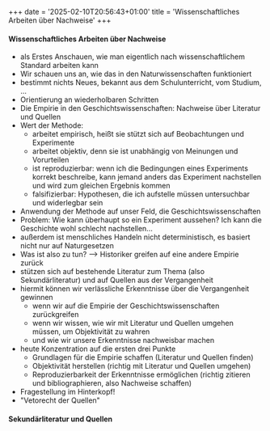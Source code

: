 +++
date = '2025-02-10T20:56:43+01:00'
title = 'Wissenschaftliches Arbeiten über Nachweise'
+++

#### Wissenschaftliches Arbeiten über Nachweise
- als Erstes Anschauen, wie man eigentlich nach wissenschaftlichem Standard arbeiten kann
- Wir schauen uns an, wie das in den Naturwissenschaften funktioniert
- bestimmt nichts Neues, bekannt aus dem Schulunterricht, vom Studium, ...
- Orientierung an wiederholbaren Schritten
- Die Empirie in den Geschichtswissenschaften: Nachweise über Literatur und Quellen
- Wert der Methode:
	- arbeitet empirisch, heißt sie stützt sich auf Beobachtungen und Experimente
	- arbeitet objektiv, denn sie ist unabhängig von Meinungen und Vorurteilen
	- ist reproduzierbar: wenn ich die Bedingungen eines Experiments korrekt beschreibe, kann jemand anders das Experiment nachstellen und wird zum gleichen Ergebnis kommen
	- falsifizierbar: Hypothesen, die ich aufstelle müssen untersuchbar und widerlegbar sein
- Anwendung der Methode auf unser Feld, die Geschichtswissenschaften
- Problem: Wie kann überhaupt so ein Experiment aussehen? Ich kann die Geschichte wohl schlecht nachstellen...
- außerdem ist menschliches Handeln nicht deterministisch, es basiert nicht nur auf Naturgesetzen
- Was ist also zu tun? --> Historiker greifen auf eine andere Empirie zurück
- stützen sich auf bestehende Literatur zum Thema (also Sekundärliteratur) und auf Quellen aus der Vergangenheit
- hiermit können wir verlässliche Erkenntnisse über die Vergangenheit gewinnen
	- wenn wir auf die Empirie der Geschichtswissenschaften zurückgreifen
	- wenn wir wissen, wie wir mit Literatur und Quellen umgehen müssen, um Objektivität zu wahren
	- und wie wir unsere Erkenntnisse nachweisbar machen
- heute Konzentration auf die ersten drei Punkte
	- Grundlagen für die Empirie schaffen (Literatur und Quellen finden)
	- Objektivität herstellen (richtig mit Literatur und Quellen umgehen)
	- Reproduzierbarkeit der Erkenntnisse ermöglichen (richtig zitieren und bibliographieren, also Nachweise schaffen)
- Fragestellung im Hinterkopf!
- "Vetorecht der Quellen"
#### Sekundärliteratur und Quellen